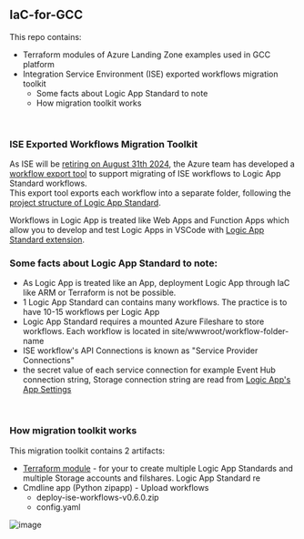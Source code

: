## IaC-for-GCC  

This repo contains:
* Terraform modules of Azure Landing Zone examples used in GCC platform
* Integration Service Environment (ISE) exported workflows migration toolkit
  * Some facts about Logic App Standard to note
  * How migration toolkit works

<br />

### ISE Exported Workflows Migration Toolkit  

As ISE will be [retiring on August 31th 2024](https://github.com/azure-deprecation/dashboard/issues/247), the Azure team has developed a [workflow export tool](https://learn.microsoft.com/en-us/azure/logic-apps/export-from-ise-to-standard-logic-app) to support migrating of ISE workflows to Logic App Standard workflows.  
This export tool exports each workflow into a separate folder, following the [project structure of Logic App Standard](https://github.com/MicrosoftDocs/azure-docs/blob/main/includes/logic-apps-single-tenant-project-structure-visual-studio-code.md).  

Workflows in Logic App is treated like Web Apps and Function Apps which allow you to develop and test Logic Apps in VSCode with [Logic App Standard extension](https://marketplace.visualstudio.com/items?itemName=ms-azuretools.vscode-azurelogicapps).  


### Some facts about Logic App Standard to note:
* As Logic App is treated like an App, deployment Logic App through IaC like ARM or Terraform is not be possible.
* 1 Logic App Standard can contains many workflows. The practice is to have 10-15 workflows per Logic App 
* Logic App Standard requires a mounted Azure Fileshare to store workflows. Each workflow is located in site/wwwroot/workflow-folder-name
* ISE workflow's API Connections is known as "Service Provider Connections"
* the secret value of each service connection for example Event Hub connection string, Storage connection string are read from [Logic App's App Settings](https://learn.microsoft.com/en-us/azure/logic-apps/edit-app-settings-host-settings?tabs=azure-portal#manage-app-settings---localsettingsjson)  

<br />

### How migration toolkit works
This migration toolkit contains 2 artifacts:
* [Terraform module](https://github.com/weixian-zhang/IaC-for-GCC/tree/main/src/modules/logic_app_standard_multi) - for your to create multiple Logic App Standards and multiple Storage accounts and filshares. Logic App Standard re
* Cmdline app (Python zipapp) - Upload workflows
  * deploy-ise-workflows-v0.6.0.zip
  * config.yaml

![image](https://github.com/weixian-zhang/IaC-for-GCC/assets/43234101/6f334358-444c-474b-86f4-2b36367af241)  



